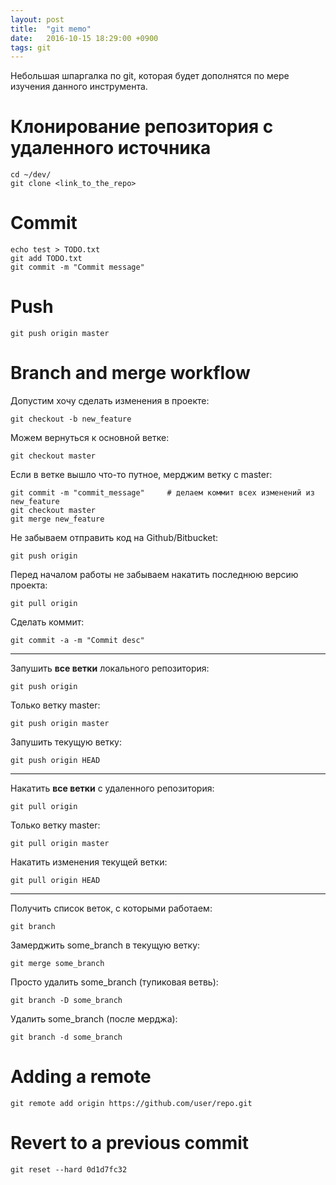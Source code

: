 ```yaml
---
layout: post
title:  "git memo"
date:   2016-10-15 18:29:00 +0900
tags: git
---
```

Небольшая шпаргалка по git, которая будет дополнятся по мере изучения данного инструмента.

# Клонирование репозитория с удаленного источника

```shell
cd ~/dev/
git clone <link_to_the_repo>
```

# Commit

```shell
echo test > TODO.txt
git add TODO.txt
git commit -m "Commit message"
```

# Push

```shell
git push origin master
```

# Branch and merge workflow

Допустим хочу сделать изменения в проекте:

```shell
git checkout -b new_feature
```

Можем вернуться к основной ветке:

```shell
git checkout master
```

Если в ветке вышло что-то путное, мерджим ветку с master:

```shell
git commit -m "commit_message"     # делаем коммит всех изменений из new_feature
git checkout master
git merge new_feature
```

Не забываем отправить код на Github/Bitbucket:

```shell
git push origin
```

Перед началом работы не забываем накатить последнюю версию проекта:

```shell
git pull origin
```

Сделать коммит:

```shell
git commit -a -m "Commit desc"
```

---

Запушить **все ветки** локального репозитория:

```shell
git push origin
```

Только ветку master:

```shell
git push origin master
```

Запушить текущую ветку:

```shell
git push origin HEAD
```

---

Накатить **все ветки** с удаленного репозитория:

```shell
git pull origin
```

Только ветку master:

```shell
git pull origin master
```

Накатить изменения текущей ветки:

```shell
git pull origin HEAD
```

---

Получить список веток, с которыми работаем:

```shell
git branch
```

Замерджить some_branch в текущую ветку:

```shell
git merge some_branch
```

Просто удалить some_branch (тупиковая ветвь):

```shell
git branch -D some_branch
```

Удалить some_branch (после мерджа):

```shell
git branch -d some_branch
```

# Adding a remote

```shell
git remote add origin https://github.com/user/repo.git
```

# Revert to a previous commit

```shell
git reset --hard 0d1d7fc32
```
